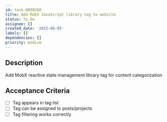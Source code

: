 ```yaml
---
id: task-0000288
title: Add MobX JavaScript library tag to website
status: To Do
assignee: []
created_date: '2025-08-05'
labels: []
dependencies: []
priority: medium
---
```


## Description

Add MobX reactive state management library tag for content categorization

## Acceptance Criteria

- [ ] Tag appears in tag list
- [ ] Tag can be assigned to posts/projects
- [ ] Tag filtering works correctly

